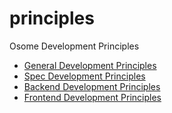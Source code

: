 # principles
Osome Development Principles

- [General Development Principles](general/index.md)
- [Spec Development Principles](spec/index.md)
- [Backend Development Principles](backend/index.md)
- [Frontend Development Principles](frontend/index.md)
